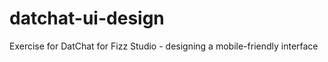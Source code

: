 # datchat-ui-design

Exercise for DatChat for Fizz Studio - designing a mobile-friendly interface  
